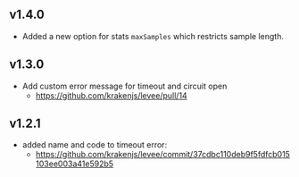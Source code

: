 ## v1.4.0
- Added a new option for stats `maxSamples` which restricts sample length.

## v1.3.0
- Add custom error message for timeout and circuit open
  - https://github.com/krakenjs/levee/pull/14

## v1.2.1

- added name and code to timeout error:
  - https://github.com/krakenjs/levee/commit/37cdbc110deb9f5fdfcb015103ee003a41e592b5

